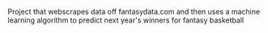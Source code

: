 Project that webscrapes data off fantasydata.com and then uses a machine learning algorithm to predict next year's winners for fantasy basketball